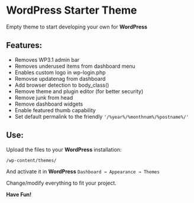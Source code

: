 WordPress Starter Theme
=============

Empty theme to start developing your own for **WordPress**

Features:
-------

- Removes WP3.1 admin bar
- Removes underused items from dashboard menu
- Enables custom logo in wp-login.php
- Removse updatenag from dashboard
- Add browser detection to body_class()
- Remove theme and plugin editor (for better security)
- Remove junk from head
- Remove dashboard widgets
- Enable featured thumb capability
- Set default permalink to the friendly `'/%year%/%monthnum%/%postname%/'`

Use:
-------


Upload the files to your **WordPress** installation:

	/wp-content/themes/

And activate it in **WordPress** `Dashboard → Appearance → Themes`

Change/modify everything to fit your project.

**Have Fun!**